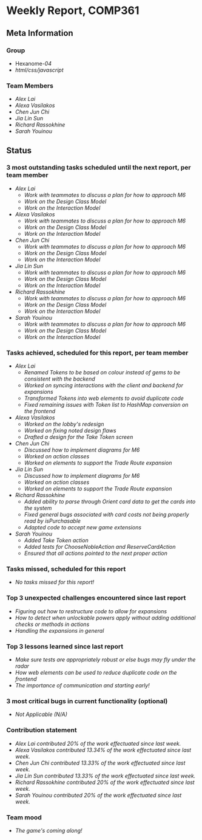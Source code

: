 # Weekly Report, COMP361

## Meta Information

### Group

 * Hexanome-*04*
 * *html/css/javascript*

### Team Members

 * *Alex Lai*
 * *Alexa Vasilakos*
 * *Chen Jun Chi*
 * *Jia Lin Sun*
 * *Richard Rassokhine*
 * *Sarah Youinou*

## Status

### 3 most outstanding tasks scheduled until the next report, per team member

 * *Alex Lai*
   * *Work with teammates to discuss a plan for how to approach M6*
   * *Work on the Design Class Model*
   * *Work on the Interaction Model*
 * *Alexa Vasilakos*
   * *Work with teammates to discuss a plan for how to approach M6*
   * *Work on the Design Class Model*
   * *Work on the Interaction Model*
 * *Chen Jun Chi*
   * *Work with teammates to discuss a plan for how to approach M6*
   * *Work on the Design Class Model*
   * *Work on the Interaction Model*
 * *Jia Lin Sun*
   * *Work with teammates to discuss a plan for how to approach M6*
   * *Work on the Design Class Model*
   * *Work on the Interaction Model*
 * *Richard Rassokhine*
   * *Work with teammates to discuss a plan for how to approach M6*
   * *Work on the Design Class Model*
   * *Work on the Interaction Model*
 * *Sarah Youinou*
   * *Work with teammates to discuss a plan for how to approach M6*
   * *Work on the Design Class Model*
   * *Work on the Interaction Model*


### Tasks achieved, scheduled for this report, per team member

 * *Alex Lai*
   * *Renamed Tokens to be based on colour instead of gems to be consistent with the backend*
   * *Worked on syncing interactions with the client and backend for expansions*
   * *Transformed Tokens into web elements to avoid duplicate code*
   * *Fixed remaining issues with Token list to HashMap conversion on the frontend*
 * *Alexa Vasilakos*
   * *Worked on the lobby's redesign*
   * *Worked on fixing noted design flaws*
   * *Drafted a design for the Take Token screen*
 * *Chen Jun Chi*
   * *Discussed how to implement diagrams for M6*
   * *Worked on action classes*
   * *Worked on elements to support the Trade Route expansion*
 * *Jia Lin Sun*
   * *Discussed how to implement diagrams for M6*
   * *Worked on action classes*
   * *Worked on elements to support the Trade Route expansion*
 * *Richard Rassokhine*
   * *Added ability to parse through Orient card data to get the cards into the system*
   * *Fixed general bugs associated with card costs not being properly read by isPurchasable*
   * *Adapted code to accept new game extensions*
 * *Sarah Youinou*
   * *Added Take Token action*
   * *Added tests for ChooseNobleAction and ReserveCardAction*
   * *Ensured that all actions pointed to the next proper action*


### Tasks missed, scheduled for this report

 * *No tasks missed for this report!*

### Top 3 unexpected challenges encountered since last report

 * *Figuring out how to restructure code to allow for expansions*
 * *How to detect when unlockable powers apply without adding additional checks or methods in actions*
 * *Handling the expansions in general*

### Top 3 lessons learned since last report

 * *Make sure tests are appropriately robust or else bugs may fly under the radar*
 * *How web elements can be used to reduce duplicate code on the frontend*
 * *The importance of communication and starting early!*

### 3 most critical bugs in current functionality (optional)

 * *Not Applicable (N/A)*

### Contribution statement

 * *Alex Lai contributed 20% of the work effectuated since last week.*
 * *Alexa Vasilakos contributed 13.34% of the work effectuated since last week.*
 * *Chen Jun Chi contributed 13.33% of the work effectuated since last week.*
 * *Jia Lin Sun contributed 13.33% of the work effectuated since last week.*
 * *Richard Rassokhine contributed 20% of the work effectuated since last week.*
 * *Sarah Youinou contributed 20% of the work effectuated since last week.*

### Team mood

 * *The game's coming along!*
